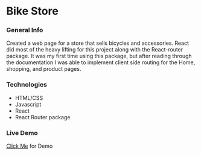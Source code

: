 # Bike Store

### General Info
Created a web page for a store that sells bicycles and accessories. React did most of the heavy lifting for this project along with the React-router package. It was my first time using this package, but after reading through the documentation I was able to implement client side routing for the Home, shopping, and product pages. 

### Technologies
* HTML/CSS
* Javascript
* React
* React Router package 

### Live Demo
[Click Me](https://jaredmez.github.io/bike-store/) for Demo 